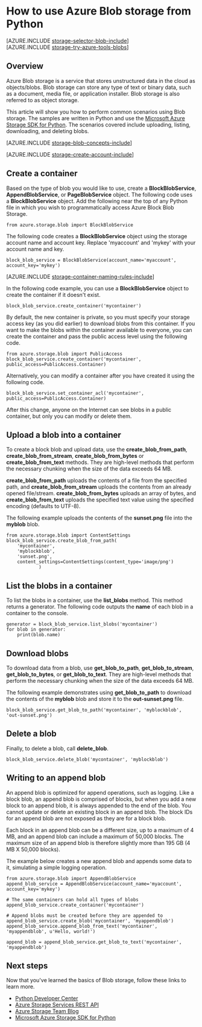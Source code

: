 <properties
	pageTitle="How to use Azure Blob storage (object storage) from Python | Microsoft Azure"
	description="Store unstructured data in the cloud with Azure Blob storage (object storage)."
	services="storage"
	documentationCenter="python"
	authors="emgerner-msft"
	manager="wpickett"
	editor="tysonn"/>

<tags
	ms.service="storage"
	ms.workload="storage"
	ms.tgt_pltfrm="na"
	ms.devlang="python"
	ms.topic="article"
    ms.date="07/26/2016"
	ms.author="jehine"/>

# How to use Azure Blob storage from Python

[AZURE.INCLUDE [storage-selector-blob-include](../../includes/storage-selector-blob-include.md)]
<br/>
[AZURE.INCLUDE [storage-try-azure-tools-blobs](../../includes/storage-try-azure-tools-blobs.md)]

## Overview

Azure Blob storage is a service that stores unstructured data in the cloud as objects/blobs. Blob storage can store any type of text or binary data, such as a document, media file, or application installer. Blob storage is also referred to as object storage.

This article will show you how to perform common scenarios using Blob storage. The samples are written in Python and use the [Microsoft Azure Storage SDK for Python]. The scenarios covered include uploading, listing, downloading, and deleting blobs.

[AZURE.INCLUDE [storage-blob-concepts-include](../../includes/storage-blob-concepts-include.md)]

[AZURE.INCLUDE [storage-create-account-include](../../includes/storage-create-account-include.md)]

## Create a container

Based on the type of blob you would like to use, create a **BlockBlobService**, **AppendBlobService**, or **PageBlobService** object. The following code uses a **BlockBlobService** object. Add the following near the top of any Python file in which you wish to programmatically access Azure Block Blob Storage.

	from azure.storage.blob import BlockBlobService

The following code creates a **BlockBlobService** object using the storage account name and account key.  Replace 'myaccount' and 'mykey' with your account name and key.

	block_blob_service = BlockBlobService(account_name='myaccount', account_key='mykey')

[AZURE.INCLUDE [storage-container-naming-rules-include](../../includes/storage-container-naming-rules-include.md)]

In the following code example, you can use a **BlockBlobService** object to create the container if it doesn't exist.

	block_blob_service.create_container('mycontainer')

By default, the new container is private, so you must specify your storage access key (as you did earlier) to download blobs from this container. If you want to make the blobs within the container available to everyone, you can create the container and pass the public access level using the following code.

	from azure.storage.blob import PublicAccess
	block_blob_service.create_container('mycontainer', public_access=PublicAccess.Container)

Alternatively, you can modify a container after you have created it using the following code.

	block_blob_service.set_container_acl('mycontainer', public_access=PublicAccess.Container)

After this change, anyone on the Internet can see blobs in a public container, but only you can modify or delete them.

## Upload a blob into a container

To create a block blob and upload data, use the **create\_blob\_from\_path**, **create\_blob\_from\_stream**, **create\_blob\_from\_bytes** or **create\_blob\_from\_text** methods. They are high-level methods that perform the necessary chunking when the size of the data exceeds 64 MB.

**create\_blob\_from\_path** uploads the contents of a file from the specified path, and **create\_blob\_from\_stream** uploads the contents from an already opened file/stream. **create\_blob\_from\_bytes** uploads an array of bytes, and **create\_blob\_from\_text** uploads the specified text value using the specified encoding (defaults to UTF-8).

The following example uploads the contents of the **sunset.png** file into the **myblob** blob.

	from azure.storage.blob import ContentSettings
	block_blob_service.create_blob_from_path(
        'mycontainer',
        'myblockblob',
        'sunset.png',
        content_settings=ContentSettings(content_type='image/png')
				)

## List the blobs in a container

To list the blobs in a container, use the **list\_blobs** method. This method returns a generator. The following code outputs the **name** of each blob in a container to the console.

	generator = block_blob_service.list_blobs('mycontainer')
	for blob in generator:
		print(blob.name)

## Download blobs

To download data from a blob, use **get\_blob\_to\_path**, **get\_blob\_to\_stream**, **get\_blob\_to\_bytes**, or **get\_blob\_to\_text**. They are high-level methods that perform the necessary chunking when the size of the data exceeds 64 MB.

The following example demonstrates using **get\_blob\_to\_path** to download the contents of the **myblob** blob and store it to the **out-sunset.png** file.

	block_blob_service.get_blob_to_path('mycontainer', 'myblockblob', 'out-sunset.png')

## Delete a blob

Finally, to delete a blob, call **delete_blob**.

	block_blob_service.delete_blob('mycontainer', 'myblockblob')

## Writing to an append blob

An append blob is optimized for append operations, such as logging. Like a block blob, an append blob is comprised of blocks, but when you add a new block to an append blob, it is always appended to the end of the blob. You cannot update or delete an existing block in an append blob. The block IDs for an append blob are not exposed as they are for a block blob.

Each block in an append blob can be a different size, up to a maximum of 4 MB, and an append blob can include a maximum of 50,000 blocks. The maximum size of an append blob is therefore slightly more than 195 GB (4 MB X 50,000 blocks).

The example below creates a new append blob and appends some data to it, simulating a simple logging operation.

	from azure.storage.blob import AppendBlobService
	append_blob_service = AppendBlobService(account_name='myaccount', account_key='mykey')

	# The same containers can hold all types of blobs
	append_blob_service.create_container('mycontainer')

	# Append blobs must be created before they are appended to
	append_blob_service.create_blob('mycontainer', 'myappendblob')
	append_blob_service.append_blob_from_text('mycontainer', 'myappendblob', u'Hello, world!')

	append_blob = append_blob_service.get_blob_to_text('mycontainer', 'myappendblob')

## Next steps

Now that you've learned the basics of Blob storage, follow these links
to learn more.

- [Python Developer Center](/develop/python/)
- [Azure Storage Services REST API](http://msdn.microsoft.com/library/azure/dd179355)
- [Azure Storage Team Blog]
- [Microsoft Azure Storage SDK for Python]

[Azure Storage Team Blog]: http://blogs.msdn.com/b/windowsazurestorage/
[Microsoft Azure Storage SDK for Python]: https://github.com/Azure/azure-storage-python
